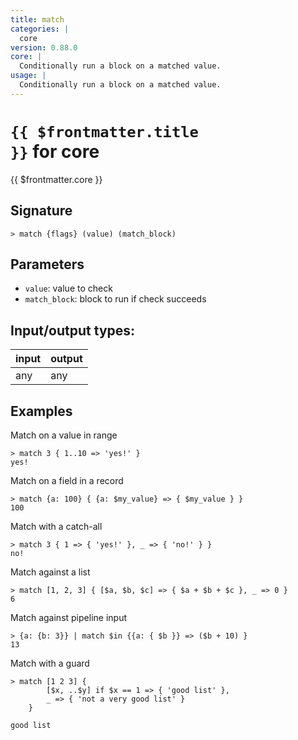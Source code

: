 ```yaml
---
title: match
categories: |
  core
version: 0.88.0
core: |
  Conditionally run a block on a matched value.
usage: |
  Conditionally run a block on a matched value.
---
```

<!-- This file is automatically generated. Please edit the command in https://github.com/nushell/nushell instead. -->

# <code>{{ $frontmatter.title }}</code> for core

<div class='command-title'>{{ $frontmatter.core }}</div>

## Signature

```> match {flags} (value) (match_block)```

## Parameters

 -  `value`: value to check
 -  `match_block`: block to run if check succeeds


## Input/output types:

| input | output |
| ----- | ------ |
| any   | any    |

## Examples

Match on a value in range
```nu
> match 3 { 1..10 => 'yes!' }
yes!
```

Match on a field in a record
```nu
> match {a: 100} { {a: $my_value} => { $my_value } }
100
```

Match with a catch-all
```nu
> match 3 { 1 => { 'yes!' }, _ => { 'no!' } }
no!
```

Match against a list
```nu
> match [1, 2, 3] { [$a, $b, $c] => { $a + $b + $c }, _ => 0 }
6
```

Match against pipeline input
```nu
> {a: {b: 3}} | match $in {{a: { $b }} => ($b + 10) }
13
```

Match with a guard
```nu
> match [1 2 3] {
        [$x, ..$y] if $x == 1 => { 'good list' },
        _ => { 'not a very good list' }
    }

good list
```
